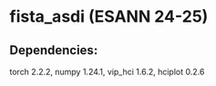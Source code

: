 # fista_asdi (ESANN 24-25)

## Dependencies: 
torch 2.2.2, numpy 1.24.1, vip_hci 1.6.2, hciplot 0.2.6
